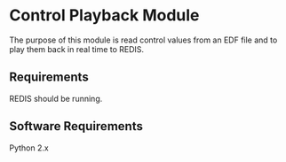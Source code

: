# Control Playback Module

The purpose of this module is read control values from an EDF file and to play them back in real time to REDIS.

## Requirements

REDIS should be running.

## Software Requirements

Python 2.x
